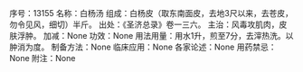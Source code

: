 序号：13155
名称：白杨汤
组成：白杨皮（取东南面皮，去地3尺以来，去苍皮，勿令见风，细切）半斤。
出处：《圣济总录》卷一三六。
主治：风毒攻肌肉，皮肤浮肿。
加减：None
功效：None
用法用量：用水1升，煎至7分，去滓热洗。以肿消为度。
制备方法：None
临床应用：None
各家论述：None
用药禁忌：None
附注：None
